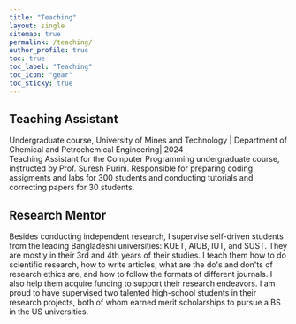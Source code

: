 ```yaml
---
title: "Teaching"
layout: single
sitemap: true
permalink: /teaching/
author_profile: true
toc: true
toc_label: "Teaching"
toc_icon: "gear"
toc_sticky: true
---
```


## Teaching Assistant
Undergraduate course, University of Mines and Technology | Department of Chemical and Petrochemical Engineering| 2024 <br>
Teaching Assistant for the Computer Programming undergraduate course, instructed by Prof. Suresh Purini. Responsible for preparing coding assigments and labs for 300 students and conducting tutorials and correcting papers for 30 students. 


## Research Mentor
Besides conducting independent research, I supervise self-driven students from the leading Bangladeshi universities: KUET, AIUB, IUT, and SUST. They are mostly in their 3rd and 4th years of their studies. I teach them how to do scientific research, how to write articles, what are the do's and don'ts of research ethics are, and how to follow the formats of different journals. I also help them acquire funding to support their research endeavors. I am proud to have supervised two talented high-school students in their research projects, both of whom earned merit scholarships to pursue a BS in the US universities.
